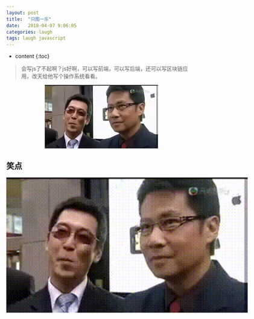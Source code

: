 ```yaml
---
layout: post
title:  "只图一乐"
date:   2018-04-07 9:06:05
categories: laugh
tags: laugh javascript
---
```


* content
{:toc}

> 会写js了不起啊？js好啊，可以写前端，可以写后端，还可以写区块链应用，改天给他写个操作系统看看。
<div style="width:300px; height: 168px; margin: 0 auto">
<img style="width:300px; height: 168px;" src="https://raw.githubusercontent.com/centosl/imageslibrary/master/laugh/640.gif">
</div>




## 笑点

<div style="width:640px; height: 450px; margin: 0 auto">
<img  style="width:640px; height: auto;" src="https://raw.githubusercontent.com/centosl/imageslibrary/master/laugh/640.gif">
</div>